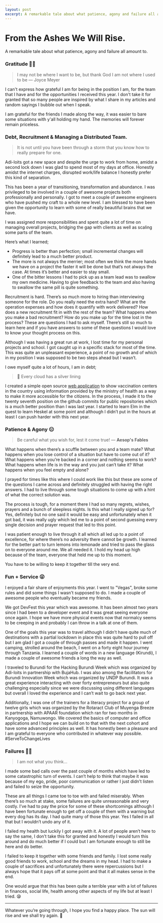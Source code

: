 ```yaml
---
layout: post
excerpt: A remarkable tale about what patience, agony and failure all amount to. 
---
```


# From the Ashes We Will Rise.

A remarkable tale about what patience, agony and failure all amount to. 

### Gratitude 🙏🏽

> I may not be where I want to be, but thank God I am not where I used to be — Joyce Meyer
> 

I can't express how grateful I am for being in the position I am, for the team that I have and for the opportunities I received this year. I don't take it for granted that so many people are inspired by what I share in my articles and random sayings I bubble out when I speak. 

I am grateful for the friends I made along the way, it was easier to bare some situations with y'all holding my hand. The memories will forever remain priceless.

### Debt, Recruitment & Managing a Distributed Team.

> It is not until you have been through a storm that you know how to really prepare for one.
> 

Adi-loits got a new space and despite the urge to work from home, amidst a second lock down I was glad to spend most of my days at office. Honestly amidst the internet charges, disrupted work/life balance I honestly prefer this kind of separation.

This has been a year of transitioning, transformation and abundance. I was privileged to be involved in a couple of awesome projects both professionally and personally. I got to meet a couple of awesome engineers who have pushed my craft to a whole new level. I am blessed to have been given the opportunity to learn with some of really beautiful brains that we have.

I was assigned more responsibilities and spent quite a lot of time on managing overall projects, bridging the gap with clients as well as scaling some parts of the team. 

Here’s what I learned;

- Progress is better than perfection; small incremental changes will definitely lead to a much better product.
- The more is not always the merrier; most often we think the more hands we have on a project the faster it will be done but that’s not always the case. At times it’s better and easier to stay small.
- One of the bitter lessons I had to pick up as a team lead was to swallow my own medicine. Having to give feedback to the team and also having to swallow the same pill is quite something.

Recruitment is hard. There’s so much more to hiring than interviewing someone for the role. Do you really need the extra hand? What are the operation expenses and how does it quantify with work delivered? How does a new recruitment fit in with the rest of the team? What happens when you make a bad recruitment? How do you make up for the time lost in the process? These are questions I had to ask myself. There’s still so much to learn here and if you have answers to some of these questions I would love to know your thought process on this. 

Although I was having a great run at work, I lost time for my personal projects and school. I got caught up in a specific stack for most of the time. This was quite an unpleasant experience, a point of no growth and of which in my position I was supposed to be two steps ahead but I wasn’t. 

I owe myself quite a lot of hours, I am in debt;

<aside>

> 🌟 Every cloud has a silver lining
> 
</aside>

I created a simple open source [web application](https://vaccination-centers.herokuapp.com/) to show vaccination centers in the country using information provided by the ministry of health as a way to make it more accessible for the
citizens. In the process, I made it to the twenty seventh position on the github commits for public repositories which is a much better position than I was last year. I started to learn Elm in the quest to learn Heskel at some point and although I didn’t put in the hours at least I can push harder with this next year.

### Patience & Agony 😑

> Be careful what you wish for, lest it come true! — **Aesop's Fables**
> 

What happens when there’s a scuffle between you and a team mate? What happens when you lose control of a situation but have to come out of it? What happens when you’re backed in a corner and nothing seems to work? What happens when life is in the way and you just can’t take it? What happens when you feel empty and alone? 

I prayed for times like this where I could work like this but these are some of the questions I came across and definitely struggled with having the right answers. I had to live through some tough situations to come up with a hint of what the correct solution was. 

The process is tough, for a moment there I had so many regrets, wishes, prayers and a bunch of sleepless nights. Is this what I really signed up for? Yes, definitely but no one said it would be easy and unfortunately when it got bad, it was really ugly which led me to a point of second guessing every single decision and prayer request that led to this point. 

I was patient enough to live through it all which all led up to a point of excellence, for where there’s no adversity there cannot be growth. I learned for the better part to turn lemons into lemonade and tried to pass the glass on to everyone around me. We all needed it. I hold my head up high because of the team, everyone that held me up to this moment.

You have to be willing to keep it together till the very end.

### Fun + Service 😜
<!--  
<aside>
🥰 I felt so suffocated ‘til you came and saved me. I found a little light and a little drum started beating loudly in my chest, I could feel it. There was a voice of love without words but I could hear it.


</aside>
-->

I enjoyed a fair share of enjoyments this year. I went to "Vegas", broke some rules and did some things I wasn't supposed to do. I made a couple of awesome people who eventually became my friends. 

We got DevFest this year which was awesome. It has been almost two years since I had been to a developer event and it was great seeing everyone once again. I hope we have more physical events now that normalcy seems to be creeping in and probably I can throw in a talk at one of them.

One of the goals this year was to travel although I didn’t have quite much of destinations with a partial lockdown in place this was quite hard to pull off but I am glad I got a couple of through passes and made it happen. I went camping, strolled around the beach, I went on a forty eight hour journey through Tanzania. I learned a couple of words in a new language (Kirundi), I made a couple of awesome friends a long the way as well.

I traveled to Burundi for the Hacking Burundi Week which was organized by Adi-loits in partnership with BujaHub. I was also among the facilitators for Burundi Innovation Week which was organized by UNDP Burundi. It was a great experience interacting with over forty entrepreneurs but also quite challenging especially since we were discussing using different languages but overall I loved the experience and I can’t wait to go back next year.

Additionally, I was one of the trainers for a literacy project for a group of twelve girls which was organized by the Rotaract Club of Muyenga Breeze in partnership with APAAR foundation which ran for two months in Kanyogoga, Namuwongo. We covered the basics of computer and office applications and I hope we can build on to that with the next cohort and have some advanced principles as well. It has honestly been a pleasure and I am grateful to everyone who contributed in whatever way possible. #ServeToChangeLives

### Failures 👎🏽

> I am not what you think...
> 

I made some bad calls over the past couple of months which have led to some catastrophic turn of events. I can’t help to think that maybe it was because of my ego, pride, poor communication or rather I just didn’t listen and failed to seize the opportunity. 

These are all things I came toe to toe with and failed miserably. When there’s so much at stake, some failures are quite unreasonable and very costly. I’ve had to pay the price for some of these shortcomings although I have been fortunate enough to get off a couple of them with a warning but every dog has its day. I had quite many of those this year. Yes I failed in all that but I wouldn’t undo any of it. 

I failed my health but luckily I got away with it. A lot of people aren’t here to say the same, I don’t take this for granted and honestly I would turn this around and do much better if I could but I am fortunate enough to still be here and do better.

I failed to keep it together with some friends and family. I lost some really good friends to work, school and the dreams in my head. I had to make a couple of sacrifices and unfortunately there were repercussions but I always hope that it pays off at some point and that it all makes sense in the end.

One would argue that this has been quite a terrible year with a lot of failures in finances, social life, health among other aspects of my life but at least I tried. 😪

---

Whatever you’re going through, I hope you find a happy place. The sun will rise and we shall try again. 🤗
